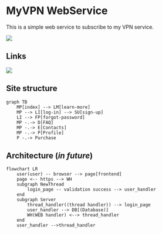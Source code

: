 # MyVPN WebService

This is a simple web service to subscribe to my VPN service.

![](https://img.shields.io/github/workflow/status/ISPlatonov/MyVPN_WebService/pages%20build%20and%20deployment)

## Links

[![](https://img.shields.io/badge/web_page_link-gray?style=for-the-badge)](https://isplatonov.github.io/MyVPN_WebService/)

## Site structure

```mermaid
graph TB
    MP[index] --> LM[learn-more]
    MP --> LI[log-in] --> SU[sign-up]
    LI --> FP[forgot-password]
    MP -.-> D[FAQ]
    MP -.-> E[Contacts]
    MP -.-> P[Profile]
    P -.-> Purchase
```

## Architecture (*in future*)

```mermaid
flowchart LR
    user(user) -- browser --> page[frontend]
    page <-- https --> WH
    subgraph NewThread
        login_page -- validation success --> user_handler
    end
    subgraph Server
        thread_handler((thread handler)) --> login_page
        user_handler --> DB[(Database)]
        WH(WEB handler) <--> thread_handler
    end
    user_handler -->thread_handler
```